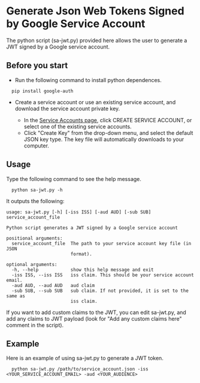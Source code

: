# Generate Json Web Tokens Signed by Google Service Account

The python script (sa-jwt.py) provided here allows the user to generate a JWT signed
by a Google service account.

## Before you start

- Run the following command to install python dependences.
```
  pip install google-auth
```

- Create a service account or use an existing service account, and download the service account private key.

  - In the [Service Accounts page](https://console.cloud.google.com/iam-admin/serviceaccounts),
  click CREATE SERVICE ACCOUNT, or select one of the existing service accounts.
  - Click "Create Key" from the drop-down menu, and select the default JSON key type. The key file
    will automatically downloads to your computer.

## Usage

Type the following command to see the help message.

```
  python sa-jwt.py -h
```

It outputs the following:
```
usage: sa-jwt.py [-h] [-iss ISS] [-aud AUD] [-sub SUB] service_account_file

Python script generates a JWT signed by a Google service account

positional arguments:
  service_account_file  The path to your service account key file (in JSON
                        format).

optional arguments:
  -h, --help            show this help message and exit
  -iss ISS, --iss ISS   iss claim. This should be your service account email.
  -aud AUD, --aud AUD   aud claim
  -sub SUB, --sub SUB   sub claim. If not provided, it is set to the same as
                        iss claim.
```

If you want to add custom claims to the JWT, you can edit sa-jwt.py, and add any claims to JWT payload
(look for "Add any custom claims here" comment in the script).

## Example

Here is an example of using sa-jwt.py to generate a JWT token.
```
  python sa-jwt.py /path/to/service_account.json -iss <YOUR_SERVICE_ACCOUNT_EMAIL> -aud <YOUR_AUDIENCE>
```

